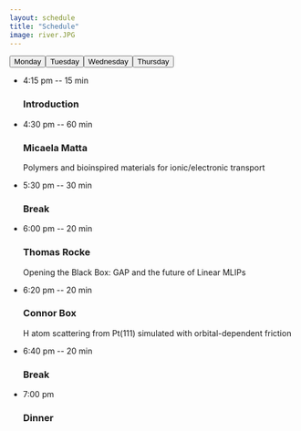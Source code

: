 ```yaml
---
layout: schedule
title: "Schedule"
image: river.JPG
---
```

<script>
function openSchedule(evt, day) {
  var i, x, tablinks;
  x = document.getElementsByClassName("timeline");
  for (i = 0; i < x.length; i++) {
    x[i].style.display = "none";
  }
  document.getElementById(day).style.display = "block";
}
</script>

<link rel="stylesheet" href="{{ site.github.url }}/assets/css/timeline.css">

<body>
<div class="timeline" id="Monday">
 <div style="display:flex">
  <button class="timeline-button active-button" onclick="openSchedule(event, 'Monday')">Monday</button>
  <button class="timeline-button " onclick="openSchedule(event, 'Tuesday')">Tuesday</button>
  <button class="timeline-button " onclick="openSchedule(event, 'Wednesday')">Wednesday</button>
  <button class="timeline-button " onclick="openSchedule(event, 'Thursday')">Thursday</button>
</div> 
    <ul>
      <li>
        <span>4:15 pm -- 15 min</span>
        <div class="content">
          <h3>Introduction</h3>
        </div>
      </li>
      <li>
        <span>4:30 pm -- 60 min</span>
        <div class="content">
          <h3>Micaela Matta</h3>
          <p>
            Polymers and bioinspired materials for ionic/electronic transport
          </p>
        </div>
      </li>
      <li>
        <span>5:30 pm -- 30 min</span>
        <div class="content">
          <h3>Break</h3>
        </div>
      </li>
      <li>
        <span>6:00 pm -- 20 min</span>
        <div class="content">
          <h3>Thomas Rocke</h3>
          <p>
            Opening the Black Box: GAP and the future of Linear MLIPs
          </p>
        </div>
      </li>
      <li>
        <span>6:20 pm -- 20 min</span>
        <div class="content">
          <h3>Connor Box</h3>
          <p>
            H atom scattering from Pt(111) simulated with orbital-dependent friction
          </p>
        </div>
      </li>
      <li>
        <span>6:40 pm -- 20 min</span>
        <div class="content">
          <h3>Break</h3>
        </div>
      </li>
      <li>
        <span>7:00 pm</span>
        <div class="content">
          <h3>Dinner</h3>
        </div>
      </li>
    </ul>
  </div>

<div class="timeline" style="display:none" id="Tuesday">
 <div style="display:flex">
  <button class="timeline-button" onclick="openSchedule(event, 'Monday')">Monday</button>
  <button class="timeline-button active-button" onclick="openSchedule(event, 'Tuesday')">Tuesday</button>
  <button class="timeline-button" onclick="openSchedule(event, 'Wednesday')">Wednesday</button>
  <button class="timeline-button" onclick="openSchedule(event, 'Thursday')">Thursday</button>
</div> 
    <ul>
      <li>
        <span>8:15 am -- 1 hr</span>
        <div class="content">
          <h3>Breakfast</h3>
        </div>
      </li>
      <li>
        <span>9:15 am -- 15 min</span>
        <div class="content">
          <h3>Session to order</h3>
        </div>
      </li>
      <li>
        <span>9:30 am -- 20 min</span>
        <div class="content">
          <h3>Iain Best</h3>
          <p>Uncertainty Quantification in Atomistic Simulations</p>
        </div>
      </li>
      <li>
        <span>9:50 pm -- 20 min</span>
        <div class="content">
          <h3>Matt Robinson</h3>
          <p>
            Tuning Zeolite Catalysts using Organic Additives
          </p>
        </div>
      </li>
      <li>
        <span>10:10 am -- 20 min</span>
        <div class="content">
          <h3>Joe Gilkes</h3>
          <p>
            Automated chemical reaction network discovery for the simulation of long-timescale degradation of materials
          </p>
        </div>
      </li>
      <li>
        <span>10:30 am -- 30 min</span>
        <div class="content">
          <h3>Break</h3>
        </div>
      </li>
      <li>
        <span>11:00 am -- 60 min</span>
        <div class="content">
          <h3>Lucas Foppa</h3>
          <p>
            Identifying "catalyst genes" with artificial intelligence
          </p>
        </div>
      </li>
      <li>
        <span>12:00 pm -- 20 min</span>
        <div class="content">
          <h3>Sascha Klawohn</h3>
          <p>Simply fitting GAP on NOMAD data</p>
        </div>
      </li>
      <li>
        <span>12:20 pm -- 20 min</span>
        <div class="content">
          <h3>Kushagra Agrawal</h3>
          <p>Chemoselectivity of the hydrogenation of nitrostyrene on TiO<sub>2</sub> and Nb<sub>2</sub>O<sub>5</sub> supported Pt catalyst</p>
        </div>
      </li>
      <li>
        <span>12:45 pm -- 4 hr 15 min</span>
        <div class="content">
          <h3>Lunch/Excursion</h3>
        </div>
      </li>
      <li>
        <span>5:00 pm -- 20 min</span>
        <div class="content">
          <h3>James Gardner</h3>
          <p>Efficient implementation and performance analysis of the independent electron surface hopping method for dynamics at metal surfaces</p>
        </div>
      </li>
      <li>
        <span>5:20 pm -- 20 min</span>
        <div class="content">
          <h3>Pavel Stishenko</h3>
          <p>DFT SCF convergence acceleration by employing SchNOrb ML framework via ASI API</p>
        </div>
      </li>
      <li>
        <span>5:40 pm -- 20 min</span>
        <div class="content">
          <h3>Zsuzsanna Koczor-Benda</h3>
          <p>Computational Molecular Design for Terahertz Detection and Surface-Enhanced Applications</p>
        </div>
      </li>
      <li>
        <span>6:00 pm -- 20 min</span>
        <div class="content">
          <h3>James Darby</h3>
          <p>Tensor-reduced atomic density representations</p>
        </div>
      </li>
      <li>
        <span>6:30 pm -- 30 min</span>
        <div class="content">
          <h3>Break</h3>
        </div>
      </li>
      <li>
        <span>7:00 pm</span>
        <div class="content">
          <h3>Dinner</h3>
        </div>
      </li>
    </ul>
  </div>

<div class="timeline" style="display:none" id="Wednesday">
 <div style="display:flex">
  <button class="timeline-button" onclick="openSchedule(event, 'Monday')">Monday</button>
  <button class="timeline-button" onclick="openSchedule(event, 'Tuesday')">Tuesday</button>
  <button class="timeline-button active-button" onclick="openSchedule(event, 'Wednesday')">Wednesday</button>
  <button class="timeline-button" onclick="openSchedule(event, 'Thursday')">Thursday</button>
</div> 
    <ul>
      <li>
        <span>8:15 am -- 1 hr</span>
        <div class="content">
          <h3>Breakfast</h3>
        </div>
      </li>
      <li>
        <span>9:15 am -- 15 min</span>
        <div class="content">
          <h3>Session to order</h3>
        </div>
      </li>
      <li>
        <span>9:30 am -- 20 min</span>
        <div class="content">
          <h3>Harry Thomas</h3>
          <p>Ab Initio study of the Para-xylene Oxidation Redox Cascade</p>
        </div>
      </li>
      <li>
        <span>9:50 am -- 20 min</span>
        <div class="content">
          <h3>Matthew Stoodley</h3>
          <p>Quantitative measurement and first principle prediction of the adsorption sturcture of graphene on Cu(111)</p>
        </div>
      </li>
      <li>
        <span>10:10 am -- 20 min</span>
        <div class="content">
          <h3>Zhongwei Lu</h3>
          <p>Investigation of Cu-based alloys as catalysts for hydrogenation of CO<sub>2</sub> to ethanol using density function theory (DFT) techniques
          </p>
        </div>
      </li>
      <li>
        <span>10:30 am -- 30 min</span>
        <div class="content">
          <h3>Break</h3>
        </div>
      </li>
      <li>
        <span>11:00 am -- 60 min</span>
        <div class="content">
          <h3>Cas van der Oord</h3>
          <p>
          Building ACE interatomic potentials from scratch
          </p>
        </div>
      </li>
      <li>
        <span>12:00 pm -- 20 min</span>
        <div class="content">
          <h3>Fraser Birks</h3>
          <p>Breaking new ground: Modelling the fracture of amorphous carbon with machine learned potentials</p>
        </div>
      </li>
      <li>
        <span>12:20 pm -- 20 min</span>
        <div class="content">
          <h3>Wojciech Stark</h3>
          <p>Benchmarking machine-learned interatomic potentials for reactive surface dynamics at metal surfaces: accuracy vs speed</p>
        </div>
      </li>
      <li>
        <span>12:45 pm -- 4 hr 15 min</span>
        <div class="content">
          <h3>Lunch/Excursion</h3>
        </div>
      </li>
      <li>
        <span>5:00 pm -- 20 min</span>
        <div class="content">
          <h3>Svenja M. Janke</h3>
          <p>Frenkel-Holstein Hamiltonian Applied to Absorption Spectra of 2D Hybrid Organic-Inorganic Perovskites</p>
        </div>
      </li>
      <li>
        <span>5:20 pm -- 20 min</span>
        <div class="content">
          <h3>Akash Hiregange</h3>
          <p>Capturing the ground state electronic and magnetic structure of Cobalt containing metal and mixed metal oxides using density functional theory (DFT)</p>
        </div>
      </li>
      <li>
        <span>5:40 pm -- 20 min</span>
        <div class="content">
          <h3>Oscar van Vuren</h3>
          <p>Developing Standardised Modelling Workflows for QM/MM Studies of Metal Oxides</p>
        </div>
      </li>
      <li>
        <span>6:00 pm -- 20 min</span>
        <div class="content">
          <h3>Shayantan Chaudhuri</h3>
          <p>Stability of Single Metal Atoms on Defective and Doped Diamond Surfaces using QM/MM </p>
        </div>
      </li>
      <li>
        <span>6:30 pm -- 30 min</span>
        <div class="content">
          <h3>Break</h3>
        </div>
      </li>
      <li>
        <span>7:00 pm</span>
        <div class="content">
          <h3>Dinner</h3>
        </div>
      </li>
    </ul>
  </div>

<div class="timeline" style="display:none" id="Thursday">
 <div style="display:flex">
  <button class="timeline-button" onclick="openSchedule(event, 'Monday')">Monday</button>
  <button class="timeline-button" onclick="openSchedule(event, 'Tuesday')">Tuesday</button>
  <button class="timeline-button" onclick="openSchedule(event, 'Wednesday')">Wednesday</button>
  <button class="timeline-button active-button" onclick="openSchedule(event, 'Thursday')">Thursday</button>
</div> 
    <ul>
      <li>
        <span>8:15 am -- 1 hr</span>
        <div class="content">
          <h3>Breakfast</h3>
        </div>
      </li>
      <li>
        <span>9:15 am -- 15 min</span>
        <div class="content">
          <h3>Session to order</h3>
        </div>
      </li>
      <li>
        <span>9:30 am -- 20 min</span>
        <div class="content">
          <h3>Lara Kabalan</h3>
          <p>Cluster Expansion for alloys</p>
        </div>
      </li>
      <li>
        <span>9:50 am -- 20 min</span>
        <div class="content">
          <h3>Matt Nutter</h3>
          <p>Mobility of Screw Dislocations in Tungsten with Machine-Learning Interatomic Potentials</p>
        </div>
      </li>
      <li>
        <span>10:10 am -- 20 min</span>
        <div class="content">
          <h3>Dylan Morgan</h3>
          <p>Scaling the Way for All-Electron XPS Simulations to Calculate Absolute Binding Energies of Surface Superstructures
          </p>
        </div>
      </li>
      <li>
        <span>10:30 am -- 30 min</span>
        <div class="content">
          <h3>Break</h3>
        </div>
      </li>
      <li>
        <span>11:00 am -- 20 min</span>
        <div class="content">
          <h3>Amit Chaudhari</h3>
          <p>
          DFT+U parameter exploration for accurate TiO<sub>2</sub> models
          </p>
        </div>
      </li>
      <li>
        <span>11:20 am -- 20 min</span>
        <div class="content">
          <h3>Lakshmi Shenoy</h3>
          <p>Modelling fractures and defects in steel using machine learning interatomic potentials
          </p>
        </div>
      </li>
      <li>
        <span>11:40 am -- 20 min</span>
        <div class="content">
          <h3>Nils Hertl</h3>
          <p>H atom scattering from tungsten surfaces</p>
        </div>
      </li>
      <li>
        <span>12:00 pm -- 15 min</span>
        <div class="content">
          <h3>Closing remarks</h3>
        </div>
      </li>
      <li>
        <span>12:15 pm</span>
        <div class="content">
          <h3>Lunch</h3>
        </div>
      </li>
    </ul>
  </div>
</body>
